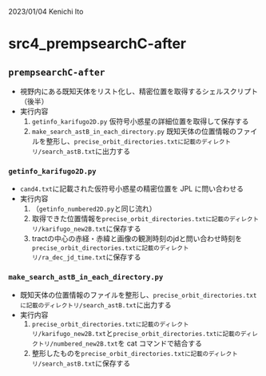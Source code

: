 2023/01/04 Kenichi Ito

# src4_prempsearchC-after

## `prempsearchC-after`

- 視野内にある既知天体をリスト化し、精密位置を取得するシェルスクリプト（後半）
- 実行内容
  1. `getinfo_karifugo2D.py` 仮符号小惑星の詳細位置を取得して保存する
  2. `make_search_astB_in_each_directory.py` 既知天体の位置情報のファイルを整形し、`precise_orbit_directories.txtに記載のディレクトリ/search_astB.txt`に出力する

### `getinfo_karifugo2D.py`

- `cand4.txt`に記載された仮符号小惑星の精密位置を JPL に問い合わせる
- 実行内容
  1. （`getinfo_numbered2D.py`と同じ流れ）
  2. 取得できた位置情報を`precise_orbit_directories.txtに記載のディレクトリ/karifugo_new2B.txt`に保存する
  3. tractの中心の赤経・赤緯と画像の観測時刻のjdと問い合わせ時刻を`precise_orbit_directories.txtに記載のディレクトリ/ra_dec_jd_time.txt`に保存する

### `make_search_astB_in_each_directory.py`

- 既知天体の位置情報のファイルを整形し、`precise_orbit_directories.txtに記載のディレクトリ/search_astB.txt`に出力する
- 実行内容
  1. `precise_orbit_directories.txtに記載のディレクトリ/karifugo_new2B.txt`と`precise_orbit_directories.txtに記載のディレクトリ/numbered_new2B.txt`を cat コマンドで結合する
  2. 整形したものを`precise_orbit_directories.txtに記載のディレクトリ/search_astB.txt`に保存する